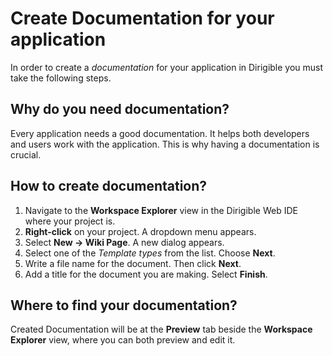 # Create Documentation for your application

In order to create a _documentation_ for your application in Dirigible you must take the following steps.

## Why do you need documentation?

Every application needs a good documentation. It helps both developers and users work with the application. This is why having a documentation is crucial.

## How to create documentation?

1.  Navigate to the **Workspace Explorer** view in the Dirigible Web IDE where your project is.
2. **Right-click** on your project. A dropdown menu appears.
3. Select **New -> Wiki Page**. A new dialog appears.
4. Select one of the _Template types_ from the list. Choose **Next**.
5. Write a file name for  the document. Then click **Next**.
6. Add a title for the document you are making. Select **Finish**.

## Where to find your documentation?

Created Documentation will be at the **Preview** tab beside the **Workspace Explorer** view, where you can both preview and edit it.
